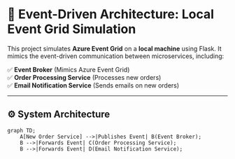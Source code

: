 # 📨 Event-Driven Architecture: Local Event Grid Simulation

This project simulates **Azure Event Grid** on a **local machine** using Flask. It mimics the event-driven communication between microservices, including:

✅ **Event Broker** (Mimics Azure Event Grid)  
✅ **Order Processing Service** (Processes new orders)  
✅ **Email Notification Service** (Sends emails on new orders)

---

## ⚙️ **System Architecture**

```mermaid
graph TD;
    A[New Order Service] -->|Publishes Event| B(Event Broker);
    B -->|Forwards Event| C(Order Processing Service);
    B -->|Forwards Event| D(Email Notification Service);
```
